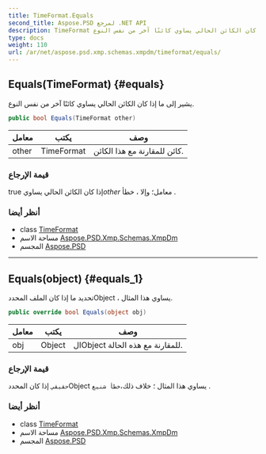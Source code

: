 ```yaml
---
title: TimeFormat.Equals
second_title: Aspose.PSD لمرجع .NET API
description: TimeFormat طريقة. يشير إلى ما إذا كان الكائن الحالي يساوي كائنًا آخر من نفس النوع.
type: docs
weight: 110
url: /ar/net/aspose.psd.xmp.schemas.xmpdm/timeformat/equals/
---
```

## Equals(TimeFormat) {#equals}

يشير إلى ما إذا كان الكائن الحالي يساوي كائنًا آخر من نفس النوع.

```csharp
public bool Equals(TimeFormat other)
```

| معامل | يكتب | وصف |
| --- | --- | --- |
| other | TimeFormat | كائن للمقارنة مع هذا الكائن. |

### قيمة الإرجاع

true إذا كان الكائن الحالي يساوي*other* معامل؛ وإلا ، خطأ .

### أنظر أيضا

* class [TimeFormat](../)
* مساحة الاسم [Aspose.PSD.Xmp.Schemas.XmpDm](../../timeformat/)
* المجسم [Aspose.PSD](../../../)

---

## Equals(object) {#equals_1}

تحديد ما إذا كان الملف المحددObject ، يساوي هذا المثال.

```csharp
public override bool Equals(object obj)
```

| معامل | يكتب | وصف |
| --- | --- | --- |
| obj | Object | الObject للمقارنة مع هذه الحالة. |

### قيمة الإرجاع

`حقيقي` إذا كان المحددObject يساوي هذا المثال ؛ خلاف ذلك،`خطأ شنيع` .

### أنظر أيضا

* class [TimeFormat](../)
* مساحة الاسم [Aspose.PSD.Xmp.Schemas.XmpDm](../../timeformat/)
* المجسم [Aspose.PSD](../../../)


